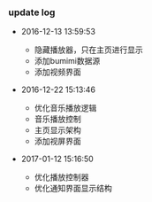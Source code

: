 
### update log

* 2016-12-13 13:59:53

    * 隐藏播放器，只在主页进行显示
    * 添加bumimi数据源
    * 添加视频界面

* 2016-12-22 15:13:46

    * 优化音乐播放逻辑
    * 音乐播放控制
    * 主页显示架构
    * 添加视屏界面

* 2017-01-12 15:16:50

    * 优化播放控制器
    * 优化通知界面显示结构